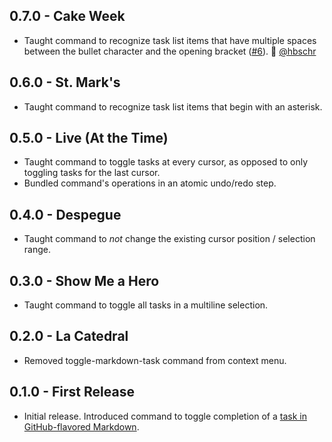 ## 0.7.0 - Cake Week

* Taught command to recognize task list items that have multiple spaces between the bullet character and the opening bracket ([#6](https://github.com/jasonrudolph/toggle-markdown-task/pull/6)). 🙌 [@hbschr](https://github.com/hbschr)

## 0.6.0 - St. Mark's

* Taught command to recognize task list items that begin with an asterisk.

## 0.5.0 - Live (At the Time)

* Taught command to toggle tasks at every cursor, as opposed to only toggling tasks for the last cursor.
* Bundled command's operations in an atomic undo/redo step.

## 0.4.0 - Despegue

* Taught command to *not* change the existing cursor position / selection range.

## 0.3.0 - Show Me a Hero

* Taught command to toggle all tasks in a multiline selection.

## 0.2.0 - La Catedral

* Removed toggle-markdown-task command from context menu.

## 0.1.0 - First Release

* Initial release. Introduced command to toggle completion of a [task in GitHub-flavored Markdown][gfm-task-lists].

[gfm-task-lists]: https://help.github.com/articles/writing-on-github/#task-lists
